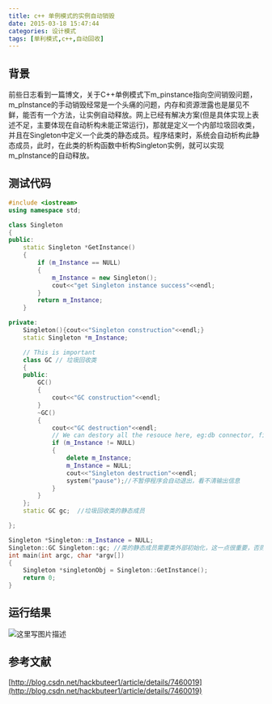 ```yaml
---
title: c++ 单例模式的实例自动销毁
date: 2015-03-18 15:47:44
categories: 设计模式
tags: [单利模式,c++,自动回收]
---
```


## 背景
前些日志看到一篇博文，关于C++单例模式下m_pinstance指向空间销毁问题，m_pInstance的手动销毁经常是一个头痛的问题，内存和资源泄露也是屡见不鲜，能否有一个方法，让实例自动释放。网上已经有解决方案(但是具体实现上表述不足，主要体现在自动析构未能正常运行)，那就是定义一个内部垃圾回收类，并且在Singleton中定义一个此类的静态成员。程序结束时，系统会自动析构此静态成员，此时，在此类的析构函数中析构Singleton实例，就可以实现m_pInstance的自动释放。
## 测试代码
<!--more-->
```c++
#include <iostream>
using namespace std;

class Singleton
{
public:
	static Singleton *GetInstance()
	{
		if (m_Instance == NULL)
		{
			m_Instance = new Singleton();
			cout<<"get Singleton instance success"<<endl;
		}
		return m_Instance;
	}

private:
	Singleton(){cout<<"Singleton construction"<<endl;}
	static Singleton *m_Instance;

	// This is important
	class GC // 垃圾回收类
	{
	public:
		GC()
		{
			cout<<"GC construction"<<endl;
		}
		~GC()
		{
			cout<<"GC destruction"<<endl;
			// We can destory all the resouce here, eg:db connector, file handle and so on
			if (m_Instance != NULL)
			{
				delete m_Instance;
				m_Instance = NULL;
				cout<<"Singleton destruction"<<endl;
				system("pause");//不暂停程序会自动退出，看不清输出信息
			}
		}
	};
	static GC gc;  //垃圾回收类的静态成员

};

Singleton *Singleton::m_Instance = NULL;
Singleton::GC Singleton::gc; //类的静态成员需要类外部初始化，这一点很重要，否则程序运行连GC的构造都不会进入，何谈自动析构
int main(int argc, char *argv[])
{
	Singleton *singletonObj = Singleton::GetInstance();
	return 0;
}
```
## 运行结果
![这里写图片描述](http://roy-markdown.oss-cn-qingdao.aliyuncs.com/cpp-singleton-gc/1.jpg)

## 参考文献
[http://blog.csdn.net/hackbuteer1/article/details/7460019](http://blog.csdn.net/hackbuteer1/article/details/7460019)
